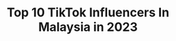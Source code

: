 ---
title: Top 10 TikTok Influencers In Malaysia in 2023
description: >-
  Find top TikTok influencers in Malaysia in 2023. Most popular hashtags: #duet #shouldbeme #foryou #foryoupage.
platform: TikTok
hits: 483
text_top: Analyze the most popular TikTok influencers on inBeat.
text_bottom: inBeat has 483 TikTok influencers like this in Malaysia for you to pitch.
profiles:
  - username: "harishkhan2635"
    fullname: >-
      Harish Khan2635
    bio: >-
      Harish khan
    location: "Malaysia"
    followers: 6572
    engagement: 5271
    commentsToLikes: 0.158618
    id: ckbvvhywotsje0j23yvlctplk
    verified: false
    hashtags: ""
  - username: "mdnurulamin465"
    fullname: >-
      MD Nurul Amin465
    bio: >-
      465
    location: "Malaysia"
    followers: 2394
    engagement: 5081
    commentsToLikes: 0.199241
    id: ckc1p1x8hthcw0j23q9zy4t3n
    verified: false
    hashtags: "#fyp, #foryou, #33, #duet"
  - username: "mdminhaj507"
    fullname: >-
      🇧🇩(MD MENHAZ)#507#
    bio: >-
      🌹সে:সিনহাজ🌹
    location: "Malaysia"
    followers: 9434
    engagement: 3579
    commentsToLikes: 0.109877
    id: ckczzlnyz7pfp0j236cabq5il
    verified: false
    hashtags: ""
  - username: "roki_vai0"
    fullname: >-
      roki_vai💔💔💔
    bio: >-
      
    location: "Malaysia"
    followers: 12400
    engagement: 2967
    commentsToLikes: 0.124058
    id: ckbldp5uh7y2g0j23bb2q99tn
    verified: false
    hashtags: ""
  - username: "msrana16"
    fullname: >-
      MS MASUD RANA 8243
    bio: >-
      🌹🌹ও প্রবাসী ওপ্রবাসী এত কষ্ট বুকে🌹🌹 💜💜রেখে কেমনে দাও হাসি 🎸🎸
    location: "Malaysia"
    followers: 23100
    engagement: 2843
    commentsToLikes: 0.220407
    id: ckbq3uio5qby90j238lkuvr7t
    verified: false
    hashtags: ""
  - username: "xhazykhan9217"
    fullname: >-
      Xhazy Khan9217
    bio: >-
      ♥️ birthday 16sep♥️ 🔥I feel proud that I am Pakistani🔥 use👉 #xhazykhan9217
    location: "Malaysia"
    followers: 6142
    engagement: 2728
    commentsToLikes: 0.096917
    id: cka84sz70vgqh0i785hs4141v
    verified: false
    hashtags: "#foryoupage, #xhazykhan9217, #lifestyle, #sad"
  - username: "sk_rafik_08"
    fullname: >-
      Sk_Rafik_08
    bio: >-
      টেকনাফ আমার অহংকার টেকনাফ আমার বাড়ি তাইতো টেকনাফকে ভালোবাসি BD🇧🇩 Teknaf🤘
    location: "Malaysia"
    followers: 10900
    engagement: 2706
    commentsToLikes: 0.114623
    id: cka9swjzfao6d0i78l5fpg9nl
    verified: false
    hashtags: "#foryoupage, #foryou, #team, #fyp"
  - username: "rezaulfotin"
    fullname: >-
      faizfaiz
    bio: >-
      
    location: "Malaysia"
    followers: 25800
    engagement: 2604
    commentsToLikes: 0.109549
    id: ckcir5jmoxq6u0j23gsgfinhf
    verified: false
    hashtags: "#penang, #havib, #duet, #agechallenge"
  - username: "fuchi27"
    fullname: >-
      prrityy magar
    bio: >-
      
    location: "Malaysia"
    followers: 11000
    engagement: 2466
    commentsToLikes: 0.111904
    id: ckblegs1l8il60j23bm36lfa4
    verified: false
    hashtags: "#nepali, #tiktak, #tiktok, #foryou"
  - username: "curlyboiiiivibes"
    fullname: >-
      DaAsian
    bio: >-
      Join the Curly Gang👨‍🦱✌️ Follow my Instagram for a Free 🍩 COMING BACK SOON❗️
    location: "Malaysia"
    followers: 859500
    engagement: 2438
    commentsToLikes: 0.029087
    id: ckal45uoc1b040i7841pnmep2
    verified: false
    hashtags: "#inspect, #roblox, #fyp, #meme"
---